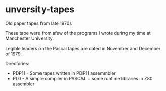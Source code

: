 # unversity-tapes

Old paper tapes from late 1970s

These tape were from afew of the programs I wrote during my time at
Manchester University.

Legible leaders on the Pascal tapes are dated in November and December of 1979.

Directories:
* PDP11 - Some tapes written in PDP11 assemmbler
* PL0 - A simple compiler in PASCAL + some runtime libraries in Z80 assembler
